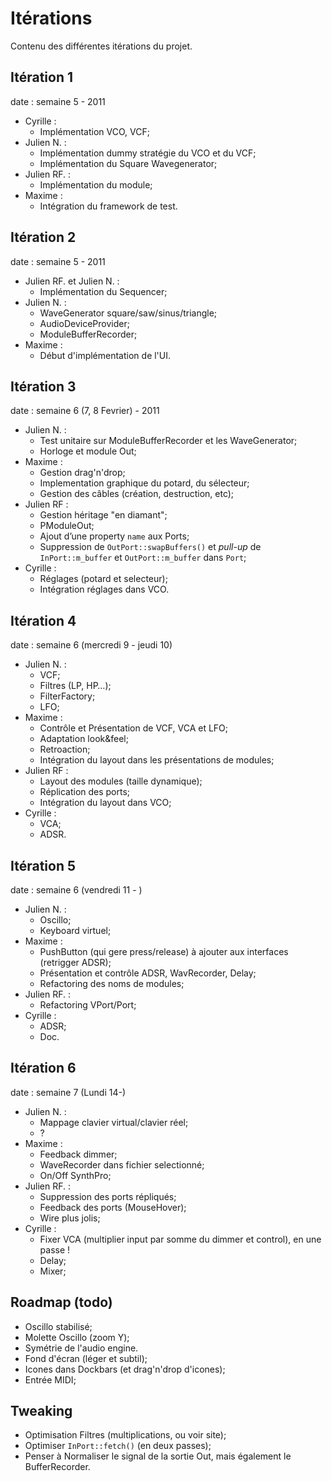 Itérations
==========

Contenu des différentes itérations du projet.

Itération 1
-----------
date : semaine 5 - 2011

- Cyrille :
    - Implémentation VCO, VCF;
- Julien N. :
    - Implémentation dummy stratégie du VCO et du VCF;
    - Implémentation du Square Wavegenerator;
- Julien RF. :
    - Implémentation du module;
- Maxime :
    - Intégration du framework de test.

Itération 2
-----------
date : semaine 5 - 2011

- Julien RF. et Julien N. :
    - Implémentation du Sequencer;
- Julien N. :
    - WaveGenerator square/saw/sinus/triangle;
    - AudioDeviceProvider;
    - ModuleBufferRecorder;
- Maxime :
    - Début d'implémentation de l'UI.

Itération 3
-----------
date : semaine 6 (7, 8 Fevrier) - 2011

- Julien N. :
    - Test unitaire sur ModuleBufferRecorder et les WaveGenerator;
    - Horloge et module Out;
- Maxime :
    - Gestion drag'n'drop;
    - Implementation graphique du potard, du sélecteur;
    - Gestion des câbles (création, destruction, etc);
- Julien RF :
    - Gestion héritage "en diamant";
    - PModuleOut;
    - Ajout d’une property `name` aux Ports;
    - Suppression de `OutPort::swapBuffers()` et *pull-up* de `InPort::m_buffer` et `OutPort::m_buffer` dans `Port`;
- Cyrille :
    - Réglages (potard et selecteur);
    - Intégration réglages dans VCO.

Itération 4
-----------
date :  semaine 6 (mercredi 9 - jeudi 10)

- Julien N. :
    - VCF;
    - Filtres (LP, HP…);
    - FilterFactory;
    - LFO;
- Maxime :
    - Contrôle et Présentation de VCF, VCA et LFO;
    - Adaptation look&feel;
    - Retroaction;
    - Intégration du layout dans les présentations de modules;
- Julien RF :
    - Layout des modules (taille dynamique);
    - Réplication des ports;
    - Intégration du layout dans VCO;
- Cyrille :
    - VCA;
    - ADSR.

Itération 5
-----------
date :  semaine 6 (vendredi 11 - )

- Julien N. :
    - Oscillo;
    - Keyboard virtuel;
- Maxime :
    - PushButton (qui gere press/release) à ajouter aux interfaces (retrigger ADSR);
    - Présentation et contrôle ADSR, WavRecorder, Delay;
    - Refactoring des noms de modules;
- Julien RF. :
    - Refactoring VPort/Port;
- Cyrille :
    - ADSR;
    - Doc.

Itération 6
-----------
date :  semaine 7 (Lundi 14-)

- Julien N. :
    - Mappage clavier virtual/clavier réel;
    - ?
- Maxime :
    - Feedback dimmer;
    - WaveRecorder dans fichier selectionné;
    - On/Off SynthPro;
- Julien RF. :
    - Suppression des ports répliqués;
    - Feedback des ports (MouseHover);
    - Wire plus jolis;
- Cyrille :
    - Fixer VCA (multiplier input par somme du dimmer et control), en une passe !
    - Delay;
    - Mixer;

Roadmap (todo)
---------
- Oscillo stabilisé;
- Molette Oscillo (zoom Y);
- Symétrie de l'audio engine.
- Fond d'écran (léger et subtil);
- Icones dans Dockbars (et drag'n'drop d'icones);
- Entrée MIDI;

Tweaking
----------
- Optimisation Filtres (multiplications, ou voir site);
- Optimiser `InPort::fetch()` (en deux passes);
- Penser à Normaliser le signal de la sortie Out, mais également le BufferRecorder.
